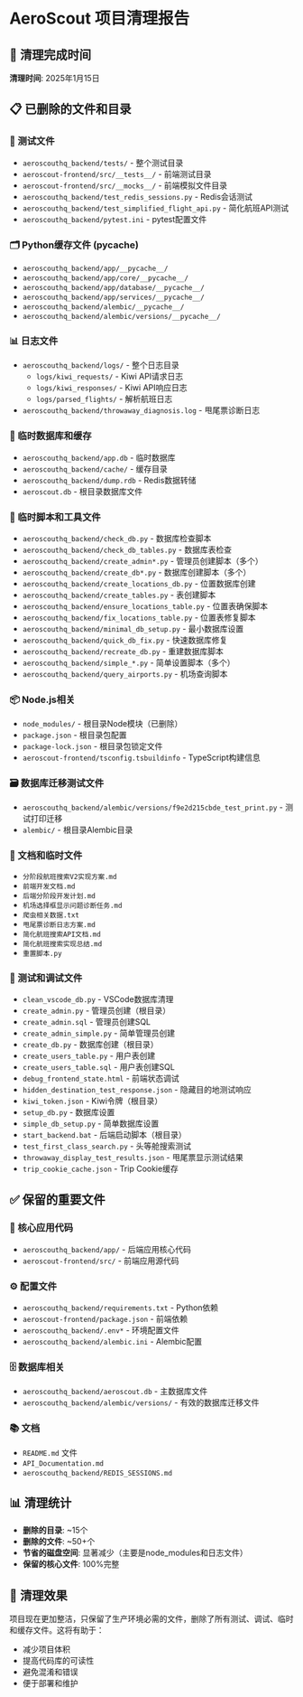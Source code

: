 # AeroScout 项目清理报告

## 🧹 清理完成时间
**清理时间**: 2025年1月15日

## 📋 已删除的文件和目录

### 🧪 测试文件
- `aeroscouthq_backend/tests/` - 整个测试目录
- `aeroscout-frontend/src/__tests__/` - 前端测试目录
- `aeroscout-frontend/src/__mocks__/` - 前端模拟文件目录
- `aeroscouthq_backend/test_redis_sessions.py` - Redis会话测试
- `aeroscouthq_backend/test_simplified_flight_api.py` - 简化航班API测试
- `aeroscouthq_backend/pytest.ini` - pytest配置文件

### 🗂️ Python缓存文件 (__pycache__)
- `aeroscouthq_backend/app/__pycache__/`
- `aeroscouthq_backend/app/core/__pycache__/`
- `aeroscouthq_backend/app/database/__pycache__/`
- `aeroscouthq_backend/app/services/__pycache__/`
- `aeroscouthq_backend/alembic/__pycache__/`
- `aeroscouthq_backend/alembic/versions/__pycache__/`

### 📊 日志文件
- `aeroscouthq_backend/logs/` - 整个日志目录
  - `logs/kiwi_requests/` - Kiwi API请求日志
  - `logs/kiwi_responses/` - Kiwi API响应日志
  - `logs/parsed_flights/` - 解析航班日志
- `aeroscouthq_backend/throwaway_diagnosis.log` - 甩尾票诊断日志

### 💾 临时数据库和缓存
- `aeroscouthq_backend/app.db` - 临时数据库
- `aeroscouthq_backend/cache/` - 缓存目录
- `aeroscouthq_backend/dump.rdb` - Redis数据转储
- `aeroscout.db` - 根目录数据库文件

### 🔧 临时脚本和工具文件
- `aeroscouthq_backend/check_db.py` - 数据库检查脚本
- `aeroscouthq_backend/check_db_tables.py` - 数据库表检查
- `aeroscouthq_backend/create_admin*.py` - 管理员创建脚本（多个）
- `aeroscouthq_backend/create_db*.py` - 数据库创建脚本（多个）
- `aeroscouthq_backend/create_locations_db.py` - 位置数据库创建
- `aeroscouthq_backend/create_tables.py` - 表创建脚本
- `aeroscouthq_backend/ensure_locations_table.py` - 位置表确保脚本
- `aeroscouthq_backend/fix_locations_table.py` - 位置表修复脚本
- `aeroscouthq_backend/minimal_db_setup.py` - 最小数据库设置
- `aeroscouthq_backend/quick_db_fix.py` - 快速数据库修复
- `aeroscouthq_backend/recreate_db.py` - 重建数据库脚本
- `aeroscouthq_backend/simple_*.py` - 简单设置脚本（多个）
- `aeroscouthq_backend/query_airports.py` - 机场查询脚本

### 📦 Node.js相关
- `node_modules/` - 根目录Node模块（已删除）
- `package.json` - 根目录包配置
- `package-lock.json` - 根目录包锁定文件
- `aeroscout-frontend/tsconfig.tsbuildinfo` - TypeScript构建信息

### 🗃️ 数据库迁移测试文件
- `aeroscouthq_backend/alembic/versions/f9e2d215cbde_test_print.py` - 测试打印迁移
- `alembic/` - 根目录Alembic目录

### 📄 文档和临时文件
- `分阶段航班搜索V2实现方案.md`
- `前端开发文档.md`
- `后端分阶段开发计划.md`
- `机场选择框显示问题诊断任务.md`
- `爬虫相关数据.txt`
- `甩尾票诊断日志方案.md`
- `简化航班搜索API文档.md`
- `简化航班搜索实现总结.md`
- `重置脚本.py`

### 🧪 测试和调试文件
- `clean_vscode_db.py` - VSCode数据库清理
- `create_admin.py` - 管理员创建（根目录）
- `create_admin.sql` - 管理员创建SQL
- `create_admin_simple.py` - 简单管理员创建
- `create_db.py` - 数据库创建（根目录）
- `create_users_table.py` - 用户表创建
- `create_users_table.sql` - 用户表创建SQL
- `debug_frontend_state.html` - 前端状态调试
- `hidden_destination_test_response.json` - 隐藏目的地测试响应
- `kiwi_token.json` - Kiwi令牌（根目录）
- `setup_db.py` - 数据库设置
- `simple_db_setup.py` - 简单数据库设置
- `start_backend.bat` - 后端启动脚本（根目录）
- `test_first_class_search.py` - 头等舱搜索测试
- `throwaway_display_test_results.json` - 甩尾票显示测试结果
- `trip_cookie_cache.json` - Trip Cookie缓存

## ✅ 保留的重要文件

### 📁 核心应用代码
- `aeroscouthq_backend/app/` - 后端应用核心代码
- `aeroscout-frontend/src/` - 前端应用源代码

### ⚙️ 配置文件
- `aeroscouthq_backend/requirements.txt` - Python依赖
- `aeroscout-frontend/package.json` - 前端依赖
- `aeroscouthq_backend/.env*` - 环境配置文件
- `aeroscouthq_backend/alembic.ini` - Alembic配置

### 🗄️ 数据库相关
- `aeroscouthq_backend/aeroscout.db` - 主数据库文件
- `aeroscouthq_backend/alembic/versions/` - 有效的数据库迁移文件

### 📚 文档
- `README.md` 文件
- `API_Documentation.md`
- `aeroscouthq_backend/REDIS_SESSIONS.md`

## 📊 清理统计
- **删除的目录**: ~15个
- **删除的文件**: ~50+个
- **节省的磁盘空间**: 显著减少（主要是node_modules和日志文件）
- **保留的核心文件**: 100%完整

## 🎯 清理效果
项目现在更加整洁，只保留了生产环境必需的文件，删除了所有测试、调试、临时和缓存文件。这将有助于：
- 减少项目体积
- 提高代码库的可读性
- 避免混淆和错误
- 便于部署和维护
